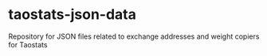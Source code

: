 # taostats-json-data
Repository for JSON files related to exchange addresses and weight copiers for Taostats
